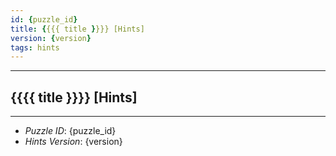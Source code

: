 ```yaml
---
id: {puzzle_id}
title: {{{{ title }}}} [Hints]
version: {version}
tags: hints
---
```


--------------------------------------------------------------------------------------------

## {{{{ title }}}} [Hints]

--------------------------------------------------------------------------------------------

* _Puzzle ID_: {puzzle_id}
* _Hints Version_: {version}

